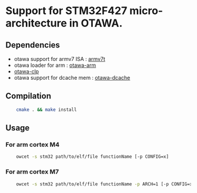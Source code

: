 # Support for STM32F427 micro-architecture in OTAWA.


## Dependencies
- otawa support for armv7 ISA : [armv7t](https://github.com/statinf-otawa/armv7t)
- otawa loader for arm : [otawa-arm](https://github.com/statinf-otawa/otawa-arm)
- [otawa-clp](https://git.renater.fr/anonscm/git/otawa/otawa-clp.git)
- otawa support for dcache mem : [otawa-dcache](https://github.com/statinf-otawa/otawa-dcache)

## Compilation
```bash
    cmake . && make install
```

## Usage
### For arm cortex M4
```bash
    owcet -s stm32 path/to/elf/file functionName [-p CONFIG=x]
```

### For arm cortex M7
```bash
    owcet -s stm32 path/to/elf/file functionName -p ARCH=1 [-p CONFIG=x]
```